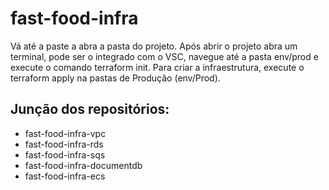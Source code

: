 # fast-food-infra

Vá até a paste a abra a pasta do projeto. Após abrir o projeto abra um terminal, pode ser o integrado com o VSC, navegue até a pasta env/prod e execute o comando terraform init. Para criar a infraestrutura, execute o terraform apply na pastas de Produção (env/Prod).

## Junção dos repositórios:
* fast-food-infra-vpc
* fast-food-infra-rds
* fast-food-infra-sqs
* fast-food-infra-documentdb
* fast-food-infra-ecs